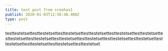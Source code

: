 ```yaml
---
title: test post from sreehas1
publish: 2020-01-03T12:58:48.408Z
type: post
---
```

testtestetsettesttestetsettesttestetsettesttestetsettesttestetsettesttestetsettesttestetsettesttestetsettesttestetsettesttestetsettesttestetsettesttestetsettesttestetsettesttestetsettesttestetsettesttestetset
